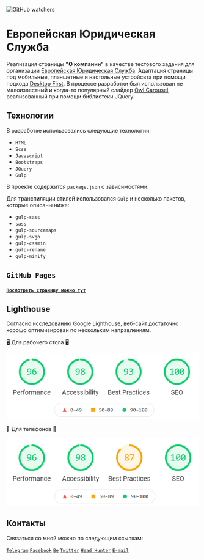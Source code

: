 ![GitHub watchers](https://img.shields.io/github/watchers/anpilogov-com/european-legal-ervice?style=social)

# Европейская Юридическая Служба

Реализация страницы **"О компании"** в качестве тестового задания для организации [Европейская Юридическая Служба](http://www.els24.com/).
Адаптация страницы под мобильные, планшетные и настольные устройсвта при помощи подхода [Desktop First](https://designmodo.com/desktop-first-design-responsive/).
В процессе разработки был использован не малоизвестный и когда-то популярный слайдер [Owl Carousel](https://owlcarousel2.github.io/OwlCarousel2/), реализованный при помощи библиотеки JQuery.

## Технологии
В разработке использовались следующие технологии:
* `HTML`
* `Scss`
* `Javascript`
* `Bootstraps`
* `JQuery`
* `Gulp`

В проекте содержится `package.json` с зависимостями.

Для транспиляции стилей использовался `Gulp` и несколько пакетов, которые описаны ниже:
* `gulp-sass`
* `sass`
* `gulp-sourcemaps`
* `gulp-svgo`
* `gulp-cssmin`
* `gulp-rename`
* `gulp-minify`

## `GitHub Pages`

[**`Посмотреть страницу можно тут`**](https://anpilogov-com.github.io/european-legal-ervice/index.html)
 
## Lighthouse

Согласно исследованию Google Lighthouse, веб-сайт достаточно хорошо оптимизирован по нескольким направлениям.

🖥 Для рабочего стола 🖥

![Google Lighthouse research for desktop](https://github.com/anpilogov-com/european-legal-ervice/blob/main/documentation/desktop-1.png) 

📱 Для телефонов 📱

![Google Lighthouse research for desktop](https://github.com/anpilogov-com/european-legal-ervice/blob/main/documentation/mobile.png) 

## Контакты

Связаться со мной можно по следующим ссылкам:

[`Telegram`](https://t.me/com_anpilogov) [`Facebook`](https://www.facebook.com/profile.php?id=100056203089338) [`Be`](https://www.behance.net/comanpilog39ad) [`Twitter`](https://twitter.com/anpilogov_com) [`Head Hunter`](https://hh.ru/resume/87830578ff093282cb0039ed1f79715a714e66) [`E-mail`](mailto:com.anpilogov.a.o@gmail.com)
